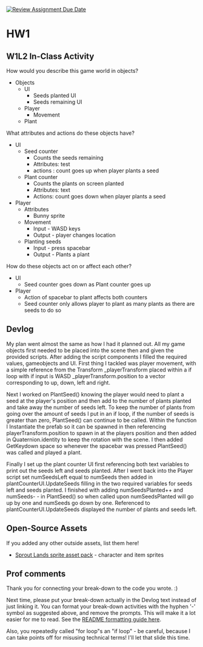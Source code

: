 [![Review Assignment Due Date](https://classroom.github.com/assets/deadline-readme-button-22041afd0340ce965d47ae6ef1cefeee28c7c493a6346c4f15d667ab976d596c.svg)](https://classroom.github.com/a/MjLLqDcN)
# HW1
## W1L2 In-Class Activity
How would you describe this game world in objects?
- Objects 
  - UI
    - Seeds planted UI
    - Seeds remaining UI
  - Player
    - Movement 
  - Plant
 
What attributes and actions do these objects have?
- UI
  - Seed counter 
    - Counts the seeds remaining 
    - Attributes: test
    - actions : count goes up when player plants a seed
  - Plant counter
    - Counts the plants on screen planted 
    - Attributes: text
    - Actions: count goes down when player plants a seed
- Player
  - Attributes 
    - Bunny sprite
  - Movement
    - Input - WASD keys
    - Output - player changes location
  - Planting seeds
    - Input - press spacebar
    - Output - Plants a plant

How do these objects act on or affect each other?
- UI
  - Seed counter goes down as Plant counter goes up 
- Player
  - Action of spacebar to plant affects both counters
  - Seed counter only allows player to plant as many plants as there are seeds to do so

## Devlog
My plan went almost the same as how I had it planned out. All my game objects first needed to be placed into the scene then and given the provided scripts. After adding the script components I filled the required values, gameobjects and UI. First thing I tackled was player movement, with a simple reference from the Transform  _playerTransform placed within a if loop with if input is WASD _playerTransform.position to a vector corresponding to up, down, left and right. 

Next I worked on PlantSeed() knowing the player would need to plant a seed at the player's position and then add to the number of plants planted and take away the number of seeds left. To keep the number of plants from going over the amount of seeds I put in an if loop, if the number of seeds is greater than zero, PlantSeed() can continue to be called. Within the function I Instantiate the prefab so it can be spawned in then referencing playerTransform.position to spawn in at the players position and then added in Quaternion.identity to keep the rotation with the scene. I then added GetKeydown space so whenever the spacebar was pressed PlantSeed() was called and played a plant.

Finally I set up the plant counter UI first referencing both text variables to print out the seeds left and seeds planted. After I went back into the Player script set numSeedsLeft equal to numSeeds  then added in plantCounterUI.UpdateSeeds filling in the two required variables for seeds left and seeds planted. I finished with adding numSeedsPlanted++ and numSeeds- - in PlantSeed() so when called upon numSeedsPlanted will go up by one and numSeeds go down by one. Referenced to plantCounterUI.UpdateSeeds displayed the number of plants and seeds left.

## Open-Source Assets
If you added any other outside assets, list them here!
- [Sprout Lands sprite asset pack](https://cupnooble.itch.io/sprout-lands-asset-pack) - character and item sprites

## Prof comments
Thank you for connecting your break-down to the code you wrote. :)

Next time, please put your break-down actually in the Devlog text instead of just linking it. You can format your break-down activities with the hyphen '-' symbol as suggested above, and remove the prompts. This will make it a lot easier for me to read. See the [README formatting guide here](https://docs.github.com/en/get-started/writing-on-github/getting-started-with-writing-and-formatting-on-github/basic-writing-and-formatting-syntax).

Also, you repeatedly called "for loop"s an "if loop" - be careful, because I can take points off for misusing technical terms! I'll let that slide this time.
